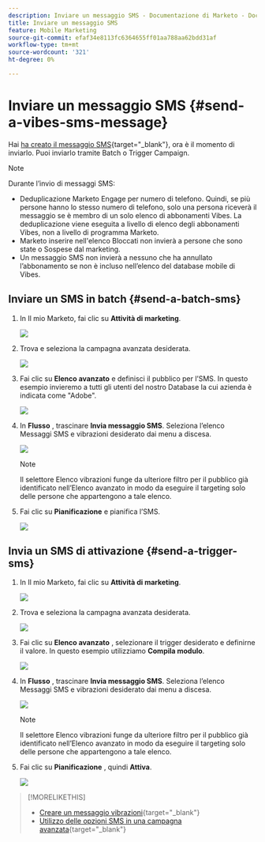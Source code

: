 ```yaml
---
description: Inviare un messaggio SMS - Documentazione di Marketo - Documentazione del prodotto
title: Inviare un messaggio SMS
feature: Mobile Marketing
source-git-commit: efaf34e8113fc6364655ff01aa788aa62bdd31af
workflow-type: tm+mt
source-wordcount: '321'
ht-degree: 0%

---
```


# Inviare un messaggio SMS {#send-a-vibes-sms-message}

Hai [ha creato il messaggio SMS](/help/marketo/product-docs/mobile-marketing/vibes-sms-messages/create-an-sms-message.md){target="_blank"}, ora è il momento di inviarlo. Puoi inviarlo tramite Batch o Trigger Campaign.

>[!NOTE]
>
>Durante l’invio di messaggi SMS:
>
>* Deduplicazione Marketo Engage per numero di telefono. Quindi, se più persone hanno lo stesso numero di telefono, solo una persona riceverà il messaggio se è membro di un solo elenco di abbonamenti Vibes. La deduplicazione viene eseguita a livello di elenco degli abbonamenti Vibes, non a livello di programma Marketo.
>* Marketo inserire nell&#39;elenco Bloccati non invierà a persone che sono state o Sospese dal marketing.
>* Un messaggio SMS non invierà a nessuno che ha annullato l’abbonamento se non è incluso nell’elenco del database mobile di Vibes.

## Inviare un SMS in batch {#send-a-batch-sms}

1. In Il mio Marketo, fai clic su **Attività di marketing**.

   ![](assets/send-an-sms-message-1.png)

1. Trova e seleziona la campagna avanzata desiderata.

   ![](assets/send-an-sms-message-2.png)

1. Fai clic su **Elenco avanzato** e definisci il pubblico per l’SMS. In questo esempio invieremo a tutti gli utenti del nostro Database la cui azienda è indicata come &quot;Adobe&quot;.

   ![](assets/send-an-sms-message-3.png)

1. In **Flusso** , trascinare **Invia messaggio SMS**. Seleziona l’elenco Messaggi SMS e vibrazioni desiderato dai menu a discesa.

   ![](assets/send-an-sms-message-4.png)

   >[!NOTE]
   >
   >Il selettore Elenco vibrazioni funge da ulteriore filtro per il pubblico già identificato nell’Elenco avanzato in modo da eseguire il targeting solo delle persone che appartengono a tale elenco.

1. Fai clic su **Pianificazione** e pianifica l’SMS.

   ![](assets/send-an-sms-message-5.png)

## Invia un SMS di attivazione {#send-a-trigger-sms}

1. In Il mio Marketo, fai clic su **Attività di marketing**.

   ![](assets/send-an-sms-message-6.png)

1. Trova e seleziona la campagna avanzata desiderata.

   ![](assets/send-an-sms-message-7.png)

1. Fai clic su **Elenco avanzato** , selezionare il trigger desiderato e definirne il valore. In questo esempio utilizziamo **Compila modulo**.

   ![](assets/send-an-sms-message-8.png)

1. In **Flusso** , trascinare **Invia messaggio SMS**. Seleziona l’elenco Messaggi SMS e vibrazioni desiderato dai menu a discesa.

   ![](assets/send-an-sms-message-9.png)

   >[!NOTE]
   >
   >Il selettore Elenco vibrazioni funge da ulteriore filtro per il pubblico già identificato nell’Elenco avanzato in modo da eseguire il targeting solo delle persone che appartengono a tale elenco.

1. Fai clic su **Pianificazione** , quindi **Attiva**.

   ![](assets/send-an-sms-message-10.png)

>[!MORELIKETHIS]
>
>* [Creare un messaggio vibrazioni](/help/marketo/product-docs/mobile-marketing/vibes-sms-messages/create-a-vibes-sms-message.md){target="_blank"}
>* [Utilizzo delle opzioni SMS in una campagna avanzata](/help/marketo/product-docs/mobile-marketing/vibes-sms-messages/using-sms-options-in-a-smart-campaign.md){target="_blank"}

